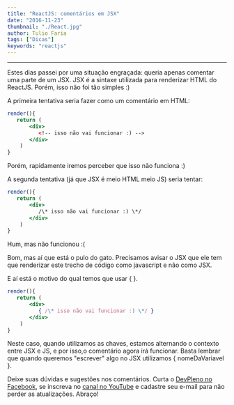 ```yaml
---
title: "ReactJS: comentários em JSX"
date: "2016-11-23"
thumbnail: "./React.jpg"
author: Tulio Faria
tags: ["Dicas"]
keywords: "reactjs"
---
```


---
Estes dias passei por uma situação engraçada: queria apenas comentar uma parte de um JSX. JSX é a sintaxe utilizada para renderizar HTML do ReactJS. Porém, isso não foi tão simples :) 

A primeira tentativa seria fazer como um comentário em HTML:

```jsx {numberLines: true}
render(){
   return (
       <div>
          <!-- isso não vai funcionar :) -->
       </div>
    )
}
```

Porém, rapidamente iremos perceber que isso não funciona :) 

A segunda tentativa (já que JSX é meio HTML meio JS) seria tentar:

```jsx {numberLines: true}
render(){
   return (
       <div>
          /\* isso não vai funcionar :) \*/
       </div>
    )
}
```

Hum, mas não funcionou :( 

Bom, mas aí que está o pulo do gato. Precisamos avisar o JSX que ele tem que renderizar este trecho de código como javascript e não como JSX. 

E aí está o motivo do qual temos que usar { }.

```jsx {numberLines: true}
render(){
   return (
       <div>
          { /\* isso não vai funcionar :) \*/ }
       </div>
    )
}
```

Neste caso, quando utilizamos as chaves, estamos alternando o contexto entre JSX e JS, e por isso,o comentário agora irá funcionar. Basta lembrar que quando queremos "escrever" algo no JSX utilizamos { nomeDaVariavel }. 

Deixe suas dúvidas e sugestões nos comentários. Curta o [DevPleno no Facebook](https://www.facebook.com/devpleno), se inscreva no [canal no YouTube](https://www.youtube.com/channel/UC07JWf9A0B1scApbS1Te7Ww) e cadastre seu e-mail para não perder as atualizações. Abraço!